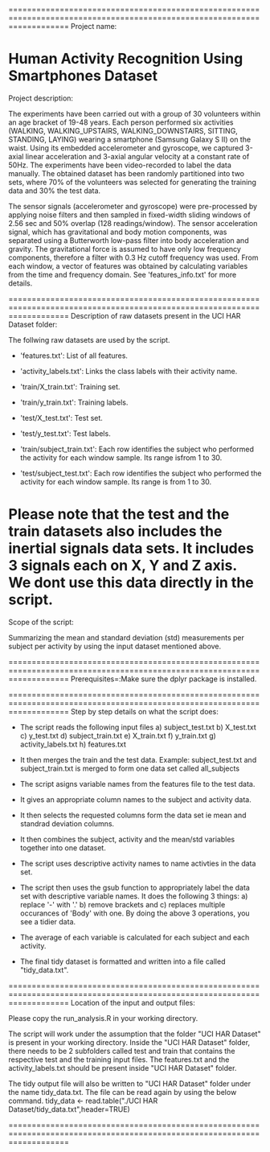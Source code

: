 =========================================================================================================================
Project name:

Human Activity Recognition Using Smartphones Dataset
=========================================================================================================================
Project description:

The experiments have been carried out with a group of 30 volunteers within an age bracket of 19-48 years. Each person
performed six activities (WALKING, WALKING_UPSTAIRS, WALKING_DOWNSTAIRS, SITTING, STANDING, LAYING) wearing a smartphone
(Samsung Galaxy S II) on the waist. Using its embedded accelerometer and gyroscope, we captured 3-axial linear acceleration
and 3-axial angular velocity at a constant rate of 50Hz. The experiments have been video-recorded to label the data manually.
The obtained dataset has been randomly partitioned into two sets, where 70% of the volunteers was selected for generating the
training data and 30% the test data. 

The sensor signals (accelerometer and gyroscope) were pre-processed by applying noise filters and then sampled in fixed-width
sliding windows of 2.56 sec and 50% overlap (128 readings/window). The sensor acceleration signal, which has gravitational
and body motion components, was separated using a Butterworth low-pass filter into body acceleration and gravity. The
gravitational force is assumed to have only low frequency components, therefore a filter with 0.3 Hz cutoff frequency was
used. From each window, a vector of features was obtained by calculating variables from the time and frequency domain. See
'features_info.txt' for more details. 

=========================================================================================================================
Description of raw datasets present in the UCI HAR Dataset folder:

The follwing raw datasets are used by the script.
- 'features.txt': List of all features.

- 'activity_labels.txt': Links the class labels with their activity name.

- 'train/X_train.txt': Training set.

- 'train/y_train.txt': Training labels.

- 'test/X_test.txt': Test set.

- 'test/y_test.txt': Test labels.

- 'train/subject_train.txt': Each row identifies the subject who performed the activity for each window sample. Its range isfrom 1 to 30. 


- 'test/subject_test.txt': Each row identifies the subject who performed the activity for each window sample. Its range is from 1 to 30. 


Please note that the test and the train datasets also includes the inertial signals data sets.  It includes 3 signals each on
X, Y and Z axis.
We dont use this data directly in the script.
=========================================================================================================================
Scope of the script:

Summarizing the mean and standard deviation (std) measurements per subject per activity by using the input dataset mentioned above.

=========================================================================================================================
Prerequisites=:Make sure the dplyr package is installed.

=========================================================================================================================
Step by step details on what the script does:

- The script reads the following input files
  a) subject_test.txt
  b) X_test.txt
  c) y_test.txt
  d) subject_train.txt
  e) X_train.txt
  f) y_train.txt
  g) activity_labels.txt
  h) features.txt

- It then merges the train and the test data. Example: subject_test.txt and subject_train.txt is merged to form one data set called all_subjects

- The script asigns variable names from the features file to the test data.

- It gives an appropriate column names to the subject and activity data.

- It then selects the requested columns form the data set ie mean and standrad deviation columns.

- It then combines the subject, activity and the mean/std variables together into one dataset.

- The script uses descriptive activity names to name activties in the data set.

- The script then uses the gsub function to appropriately label the data set with descriptive variable names. It does the following 3 things:
  a) replace '-' with '.'
  b) remove brackets and
  c) replaces multiple occurances of 'Body' with one.
  By doing the above 3 operations, you see a tidier data.

- The average of each variable is calculated for each subject and each activity.

- The final tidy dataset is formatted and written into a file called "tidy_data.txt".

=========================================================================================================================
Location of the input and output files:

Please copy the run_analysis.R in your working directory.

The script will work under the assumption that the folder "UCI HAR Dataset" is present in your working directory. 
Inside the "UCI HAR Dataset" folder, there needs to be 2 subfolders called test and train that contains the respective test and the training
input files. The features.txt and the activity_labels.txt should be present inside "UCI HAR Dataset" folder.
 
The tidy output file will also be written to "UCI HAR Dataset" folder under the name tidy_data.txt. The file can be read again
by using the below command.
tidy_data <- read.table("./UCI HAR Dataset/tidy_data.txt",header=TRUE)

=========================================================================================================================




